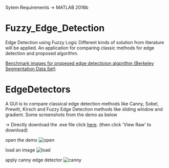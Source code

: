 Sytem Requirements -> MATLAB 2016b

# Fuzzy_Edge_Detection
Edge Detection using Fuzzy Logic
Different kinds of solution from literature will be applied. An application for comparing classic methods for edge detection and proposed algorithm.

[Benchmark images for propesed edge detectioion algprithm (Berkeley Segmentation Data Set)](https://www2.eecs.berkeley.edu/Research/Projects/CS/vision/grouping/resources.html)


# EdgeDetectors
A GUI is to compare classical edge detection methods like Canny, Sobel, Prewitt, Kirsch  and Fuzzy Edge Detection methods like sliding window and gradient. Some screenshots from the demo as below

-> Directly download the .exe file click [here](https://github.com/okanokumus/Fuzzy_Edge_Detection/blob/master/EdgeDetectors/DEMO/for_redistribution_files_only/EdgeDetectors.exe). (then click 'View Raw' to download)

open the demo
![open](https://github.com/okanokumus/Fuzzy_Edge_Detection/blob/master/EdgeDetectors/screenshots/1-open.PNG)

load an image
![load](https://github.com/okanokumus/Fuzzy_Edge_Detection/blob/master/EdgeDetectors/screenshots/2-load.PNG)

apply canny edge detector
![canny](https://github.com/okanokumus/Fuzzy_Edge_Detection/blob/master/EdgeDetectors/screenshots/3-canny.PNG)

